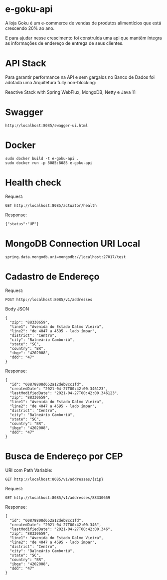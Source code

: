 # e-goku-api

A loja Goku é um e-commerce de vendas de produtos alimentícios que está crescendo 20% ao ano.

E para ajudar nesse crescimento foi construída uma api que mantêm íntegra as informações de endereço de entrega de seus clientes.

# API Stack

Para garantir performance na API e sem gargalos no Banco de Dados foi adotada uma Arquitetura fully non-blocking:

Reactive Stack with Spring WebFlux, MongoDB, Netty e Java 11

# Swagger

```
http://localhost:8085/swagger-ui.html
```

# Docker

```
sudo docker build -t e-goku-api .
sudo docker run -p 8085:8085 e-goku-api
```

# Health check

Request:

```
GET http://localhost:8085/actuator/health
```

Response:

```
{"status":"UP"}
```

# MongoDB Connection URI Local

```
spring.data.mongodb.uri=mongodb://localhost:27017/test
```

# Cadastro de Endereço

Request:

```
POST http://localhost:8085/v1/addresses
```

Body JSON

```
{
  "zip": "88330659",
  "line1": "Avenida do Estado Dalmo Vieira",
  "line2": "de 4047 a 4595 - lado ímpar",
  "district": "Centro",
  "city": "Balneário Camboriú",
  "state": "SC",
  "country": "BR",
  "ibge": "4202008",
  "ddd": "47"
}
```

Response:

```
{
  "id": "60878808d652a12deb8cc1fd",
  "createdDate": "2021-04-27T00:42:00.346123",
  "lastModifiedDate": "2021-04-27T00:42:00.346123",
  "zip": "88330659",
  "line1": "Avenida do Estado Dalmo Vieira",
  "line2": "de 4047 a 4595 - lado ímpar",
  "district": "Centro",
  "city": "Balneário Camboriú",
  "state": "SC",
  "country": "BR",
  "ibge": "4202008",
  "ddd": "47"
}
```

# Busca de Endereço por CEP

URI com Path Variable:
```
GET http://localhost:8085/v1/addresses/{zip}
```

Request:
```
GET http://localhost:8085/v1/addresses/88330659
```

Response:

```
{
  "id": "60878808d652a12deb8cc1fd",
  "createdDate": "2021-04-27T00:42:00.346",
  "lastModifiedDate": "2021-04-27T00:42:00.346",
  "zip": "88330659",
  "line1": "Avenida do Estado Dalmo Vieira",
  "line2": "de 4047 a 4595 - lado ímpar",
  "district": "Centro",
  "city": "Balneário Camboriú",
  "state": "SC",
  "country": "BR",
  "ibge": "4202008",
  "ddd": "47"
}
```

